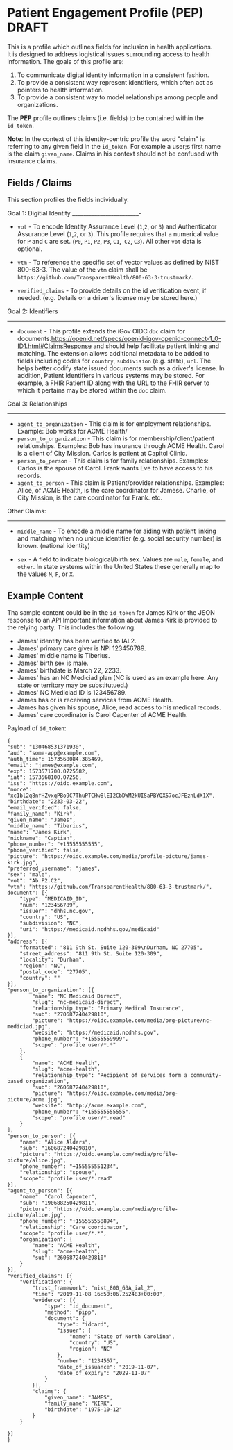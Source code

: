 # Patient Engagement Profile (PEP)  DRAFT

This is a profile which outlines fields for inclusion in health applications.  
It is designed to address logistical issues surrounding access to health information. The goals of this profile are:
   
1. To communicate digital identity information in a consistent fashion.
2. To provide a consistent way represent identifiers, which often act as pointers to health information. 
3. To provide a consistent way to model relationships among people and organizations.

The **PEP** profile outlines claims (i.e. fields) to be contained within the `id_token`.


**Note**: In the context of this identity-centric profile the word "claim" is referring to any given field in the `id_token`. For example a user;s first name is the claim `given_name`. Claims in his context should not be confused with insurance claims.

Fields / Claims
---------------

This section profiles the fields individually.


Goal 1: Digitial Identity
________________________-

* `vot` - To  encode Identity Assurance Level (`1`,`2`, or `3`) and  Authenticator Assurance Level (`1`,`2`, or `3`).  This profile requires that a numerical value for `P` and `C` are set.  (`P0`, `P1`, `P2`, `P3`, `C1`,` C2`, `C3`).  All other `vot` data is optional.

* `vtm` - To reference the  specific set of vector values as defined by NIST 800-63-3.  The value of the `vtm` claim shall be `https://github.com/TransparentHealth/800-63-3-trustmark/`.

* `verified_claims` - To provide details on the id verification event, if needed. (e.g. Details on a driver's license may be stored here.)

Goal 2: Identifiers
___________________


* `document` - This profile extends the iGov OIDC `doc` claim for documents.https://openid.net/specs/openid-igov-openid-connect-1_0-ID1.html#ClaimsResponse and should help facilitate patient linking and matching. The extension allows additional metadata to be added to fields including codes for `country`, `subdivision` (e.g. state), `url`. The helps better codify state issued documents such as a driver's license. In addition, Patient identifiers in various systems may be stored. For example, a FHIR Patient ID along with the URL to the FHIR server to which it pertains may be stored within the `doc` claim.

Goal 3: Relationships
_____________________

* `agent_to_organization` - This claim is for employment relationships. Example: Bob works for ACME Health/
* `person_to_organization` - This claim is for membership/client/patient relationships. Examples: Bob has insurance through ACME Health. Carol is a client of City Mission. Carlos is patient at Capitol Clinic.  
* `person_to_person` - This claim is for family relationships. Examples: Carlos is the spouse of Carol. Frank wants Eve to have access to his records. 
* `agent_to_person` - This claim is Patient/provider relationships. Examples:  Alice, of ACME Health, is the care coordinator for Jamese.  Charlie, of City Mission, is the care coordinator for Frank. etc. 

Other Claims:
____________

* `middle_name` - To encode a middle name for aiding with patient linking and matching when no unique identifier (e.g. social security number) is known. (national identity)

* `sex` - A field to indicate biological/birth sex.  Values are `male`, `female`, and `other`.  In state systems within the United States these generally map to the values `M`, `F`, or `X`.


Example Content
---------------


Tha sample content could be in the `id_token` for James Kirk or the JSON response to an API  Important information about James Kirk is provided to the relying party.  This includes the following:

* James' identity has been verified to IAL2.
* James' primary care giver is NPI 123456789.
* James' middle name is Tiberius. 
* James' birth sex is male. 
* James' birthdate is March 22, 2233.
* James' has an NC Mediciad plan (NC is used as an example here. Any state or territory may be substitutued.)
* James' NC Mediciad ID is 123456789.
* James has or is receiving services from ACME Health.
* James has given his spouse, Alice, read access to his medical records.
* James' care coordinator is Carol Capenter of ACME Health.


Payload of `id_token`:


    {
    "sub": "130468531371930",
 	"aud": "some-app@example.com",
 	"auth_time": 1573568084.385469,
 	"email": "james@example.com",
 	"exp": 1573571700.0725582,
 	"iat": 1573568100.07256,
 	"iss": "https://oidc.example.com",
 	"nonce": "xc1bl2q8nfHZvxqPBo9C7ThuPTCHw8lEI2CbDWM2kUISaPBYQX57ocJFEznLdX1X",
 	"birthdate": "2233-03-22",
 	"email_verified": false,
 	"family_name": "Kirk",
 	"given_name": "James",
 	"middle_name": "Tiberius",
 	"name": "James Kirk",
 	"nickname": "Captian",
 	"phone_number": "+15555555555",
 	"phone_verified": false,
 	"picture": "https://oidc.example.com/media/profile-picture/james-kirk.jpg",
 	"preferred_username": "james",
 	"sex": "male",
 	"vot": "Ab.P2.C2",
 	"vtm": "https://github.com/TransparentHealth/800-63-3-trustmark/",
 	document": [{
        "type": "MEDICAID_ID",
        "num": "123456789",
        "issuer": "dhhs.nc.gov",
        "country": "US",
        "subdivision": "NC",
        "uri": "https://medicaid.ncdhhs.gov/medicaid"
    }],
    "address": [{
 		"formatted": "811 9th St. Suite 120-309\nDurham, NC 27705",
 		"street_address": "811 9th St. Suite 120-309",
 		"locality": "Durham",
 		"region": "NC",
 		"postal_code": "27705",
 		"country": ""
 	}],
 	"person_to_organization": [{
 			"name": "NC Medicaid Direct",
 			"slug": "nc-medicaid-direct",
 			"relationship_type": "Primary Medical Insurance",
 			"sub": "270687240429810",
 			"picture": "https://oidc.example.com/media/org-picture/nc-mediciad.jpg",
 			"website": "https://medicaid.ncdhhs.gov",
 			"phone_number": "+15555559999",
 			"scope": "profile user/*.*"
 		},
 		{
 			"name": "ACME Health",
 			"slug": "acme-health",
 			"relationship_type": "Recipient of services form a community-based organization",
 			"sub": "260687240429810",
 			"picture": "https://oidc.example.com/media/org-picture/acme.jpg",
 			"website": "http://acme.example.com",
 			"phone_number": "+155555555555",
 			"scope": "profile user/*.read"
 		}
 	],
 	"person_to_person": [{
 		"name": "Alice Alders",
 		"sub": "160687240429810",
 		"picture": "https://oidc.example.com/media/profile-picture/alice.jpg",
 		"phone_number": "+155555551234",
 		"relationship": "spouse",
 		"scope": "profile user/*.read"
 	}],
 	"agent_to_person": [{
 		"name": "Carol Capenter",
 		"sub": "190688250429811",
 		"picture": "https://oidc.example.com/media/profile-picture/alice.jpg",
 		"phone_number": "+155555558894",
 		"relationship": "Care coordinator",
 		"scope": "profile user/*.*",
 		"organization": {
 			"name": "ACME Health",
 			"slug": "acme-health",
 			"sub": "260687240429810"
 		}
 	}],
 	"verified_claims": [{
 		"verification": {
 			"trust_framework": "nist_800_63A_ial_2",
 			"time": "2019-11-08 16:50:06.252483+00:00",
 			"evidence": [{
 				"type": "id_document",
 				"method": "pipp",
 				"document": {
 					"type": "idcard",
 					"issuer": {
 						"name": "State of North Carolina",
 						"country": "US",
 						"region": "NC"
 					},
 					"number": "1234567",
 					"date_of_issuance": "2019-11-07",
 					"date_of_expiry": "2029-11-07"
 				}
 			}],
 			"claims": {
 				"given_name": "JAMES",
 				"family_name": "KIRK",
 				"birthdate": "1975-10-12"
 			}
 		}

 	}]
    }
